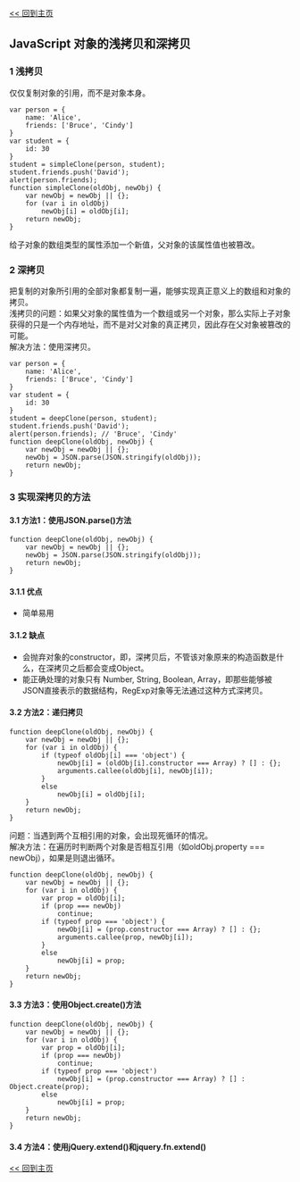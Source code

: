 [<< 回到主页](http://suzy1993.github.io/misszy/)

## JavaScript 对象的浅拷贝和深拷贝

### 1 浅拷贝
仅仅复制对象的引用，而不是对象本身。
```
var person = {
    name: 'Alice',
    friends: ['Bruce', 'Cindy']
}
var student = {
    id: 30
}
student = simpleClone(person, student);
student.friends.push('David');
alert(person.friends);
function simpleClone(oldObj, newObj) {
    var newObj = newObj || {};
    for (var i in oldObj)
        newObj[i] = oldObj[i];
    return newObj;
}
```
给子对象的数组类型的属性添加一个新值，父对象的该属性值也被篡改。

### 2 深拷贝
把复制的对象所引用的全部对象都复制一遍，能够实现真正意义上的数组和对象的拷贝。  
浅拷贝的问题：如果父对象的属性值为一个数组或另一个对象，那么实际上子对象获得的只是一个内存地址，而不是对父对象的真正拷贝，因此存在父对象被篡改的可能。  
解决方法：使用深拷贝。
```
var person = {
    name: 'Alice',
    friends: ['Bruce', 'Cindy']
}
var student = {
    id: 30
}
student = deepClone(person, student);
student.friends.push('David');
alert(person.friends); // 'Bruce', 'Cindy'
function deepClone(oldObj, newObj) {
    var newObj = newObj || {};
    newObj = JSON.parse(JSON.stringify(oldObj));
    return newObj;
}
```

### 3 实现深拷贝的方法
#### 3.1 方法1：使用JSON.parse()方法
```
function deepClone(oldObj, newObj) {
    var newObj = newObj || {};
    newObj = JSON.parse(JSON.stringify(oldObj));
    return newObj;
}
```
#### 3.1.1 优点
* 简单易用

#### 3.1.2 缺点
* 会抛弃对象的constructor，即，深拷贝后，不管该对象原来的构造函数是什么，在深拷贝之后都会变成Object。
* 能正确处理的对象只有 Number, String, Boolean, Array，即那些能够被JSON直接表示的数据结构，RegExp对象等无法通过这种方式深拷贝。

#### 3.2 方法2：递归拷贝
```
function deepClone(oldObj, newObj) {
    var newObj = newObj || {};
    for (var i in oldObj) {
        if (typeof oldObj[i] === 'object') {
            newObj[i] = (oldObj[i].constructor === Array) ? [] : {};
            arguments.callee(oldObj[i], newObj[i]);
        }
        else
            newObj[i] = oldObj[i];
    }
    return newObj;
}
```
问题：当遇到两个互相引用的对象，会出现死循环的情况。  
解决方法：在遍历时判断两个对象是否相互引用（如oldObj.property === newObj），如果是则退出循环。
```
function deepClone(oldObj, newObj) {
    var newObj = newObj || {};
    for (var i in oldObj) {
        var prop = oldObj[i];
        if (prop === newObj)
            continue;
        if (typeof prop === 'object') {
            newObj[i] = (prop.constructor === Array) ? [] : {};
            arguments.callee(prop, newObj[i]);
        }
        else
            newObj[i] = prop;
    }
    return newObj;
}
```

#### 3.3 方法3：使用Object.create()方法
```
function deepClone(oldObj, newObj) {
    var newObj = newObj || {};
    for (var i in oldObj) {
        var prop = oldObj[i];
        if (prop === newObj)
            continue;
        if (typeof prop === 'object')
            newObj[i] = (prop.constructor === Array) ? [] : Object.create(prop);
        else
            newObj[i] = prop;
    }
    return newObj;
}
```

#### 3.4 方法4：使用jQuery.extend()和jquery.fn.extend()

[<< 回到主页](http://suzy1993.github.io/misszy/)
